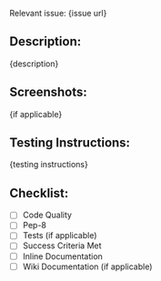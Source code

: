 Relevant issue: {issue url}

## Description:

{description}

## Screenshots:

{if applicable}

## Testing Instructions:

{testing instructions}

## Checklist:

- [ ] Code Quality
- [ ] Pep-8
- [ ] Tests (if applicable)
- [ ] Success Criteria Met
- [ ] Inline Documentation
- [ ] Wiki Documentation (if applicable)
